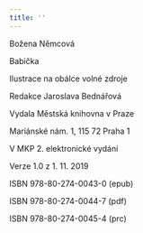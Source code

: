 ```yaml
---
title: ''
---
```


Božena Němcová

Babička

Ilustrace na obálce volné zdroje

Redakce Jaroslava Bednářová

Vydala Městská knihovna v Praze

Mariánské nám. 1, 115 72 Praha 1

V MKP 2. elektronické vydání

Verze 1.0 z 1. 11. 2019

ISBN 978-80-274-0043-0 (epub)

ISBN 978-80-274-0044-7 (pdf)

ISBN 978-80-274-0045-4 (prc)
